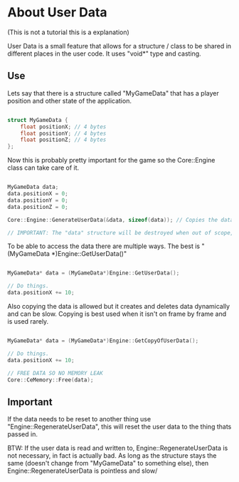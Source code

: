 # About User Data

(This is not a tutorial this is a explanation)

User Data is a small feature that allows for a structure / class to be shared in different places in the user code. It uses "void\*" type and casting.

## Use

Lets say that there is a structure called "MyGameData" that has a player position and other state of the application.

```cpp

struct MyGameData {
    float positionX; // 4 bytes
    float positionY; // 4 bytes
    float positionZ; // 4 bytes
};

```

Now this is probably pretty important for the game so the Core::Engine class can take care of it.

```cpp

MyGameData data;
data.positionX = 0;
data.positionY = 0;
data.positionZ = 0;

Core::Engine::GenerateUserData(&data, sizeof(data)); // Copies the data so

// IMPORTANT: The "data" structure will be destroyed when out of scope, so the engine copies the data.
```

To be able to access the data there are multiple ways. The best is "(MyGameData \*)Engine::GetUserData()"

```cpp

MyGameData* data = (MyGameData*)Engine::GetUserData();

// Do things.
data.positionX += 10;

```

Also copying the data is allowed but it creates and deletes data dynamically and can be slow.
Copying is best used when it isn't on frame by frame and is used rarely.

```cpp

MyGameData* data = (MyGameData*)Engine::GetCopyOfUserData();

// Do things.
data.positionX += 10;

// FREE DATA SO NO MEMORY LEAK
Core::CeMemory::Free(data);

```

## Important

If the data needs to be reset to another thing use "Engine::RegenerateUserData", this will reset the user data to the thing thats passed in.

BTW: If the user data is read and written to, Engine::RegenerateUserData is not necessary, in fact is actually bad. As long as the structure stays the same (doesn't change from "MyGameData" to something else), then Engine::RegenerateUserData is pointless and slow/
